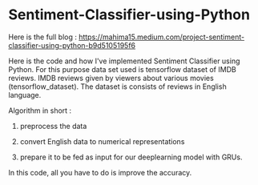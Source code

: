 # Sentiment-Classifier-using-Python
Here is the full blog : https://mahima15.medium.com/project-sentiment-classifier-using-python-b9d5105195f6

Here is the code and how I've implemented Sentiment Classifier using Python. For this purpose data set used is tensorflow dataset of IMDB reviews. IMDB reviews given by viewers about various movies (tensorflow_dataset). The dataset is consists of reviews in English language.


Algorithm in short : 

1. preprocess the data

2. convert English data to numerical representations

3. prepare it to be fed as input for our deeplearning model with GRUs.

In this code, all you have to do is improve the accuracy.
